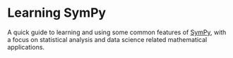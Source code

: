 # Learning SymPy
A quick guide to learning and using some common features of [SymPy](http://www.sympy.org), with a focus on statistical analysis and data science related mathematical applications.
